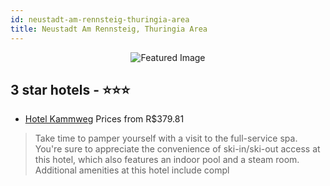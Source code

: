 ```yaml
---
id: neustadt-am-rennsteig-thuringia-area
title: Neustadt Am Rennsteig, Thuringia Area
---
```


<center><img src="https://i.travelapi.com/hotels/2000000/1880000/1876200/1876127/104c5ffe_z.jpg" alt="Featured Image" /></center>


##  3 star hotels - ⭐️⭐️⭐️

-    [Hotel Kammweg](https://us.hurb.com/hotels/neustadt-am-rennsteig/hotel-kammweg-JNP-JP990143?cmp=18055) Prices from R$379.81
   > Take time to pamper yourself with a visit to the full-service spa. You're sure to appreciate the convenience of ski-in/ski-out access at this hotel, which also features an indoor pool and a steam room. Additional amenities at this hotel include compl
